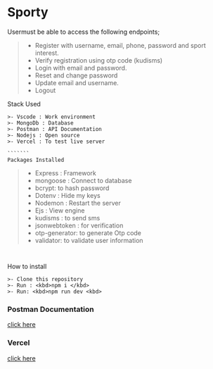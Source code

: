 # Sporty
Usermust be able to access the following endpoints;
>- Register with username, email, phone, password and sport interest.
>- Verify registration using otp code (kudisms)
>- Login with email and password.
>- Reset and change password
>- Update email and username.
>- Logout

Stack Used
```````````
>- Vscode : Work environment
>- MongoDb : Database
>- Postman : API Documentation
>- Nodejs : Open source
>- Vercel : To test live server

```````
Packages Installed
````````````
>- Express : Framework
>- mongoose : Connect to database
>- bcrypt: to hash password
>- Dotenv : Hide my keys
>- Nodemon : Restart the server
>- Ejs : View engine
>- kudisms : to send sms
>- jsonwebtoken : for verification
>- otp-generator: to generate Otp code
>- validator: to validate user information
`````````````


``````````````
How to install
``````````````
>- Clone this repository
>- Run : <kbd>npm i </kbd>
>- Run: <kbd>npm run dev <kbd>

````````````````````

### Postman Documentation
[click here](https://documenter.getpostman.com/view/22271662/2s8YzQVPGB)


### Vercel
[click here](https://sporty-ten.vercel.app/)




